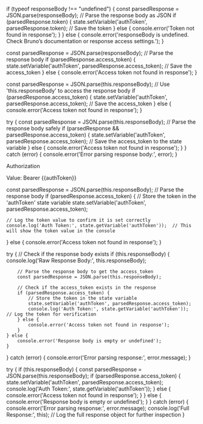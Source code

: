 if (typeof responseBody !== "undefined") {
    const parsedResponse = JSON.parse(responseBody); // Parse the response body as JSON
    if (parsedResponse.token) {
        state.setVariable('authToken', parsedResponse.token); // Save the token
    } else {
        console.error('Token not found in response');
    }
} else {
    console.error('responseBody is undefined. Check Bruno’s documentation or response access settings.');
}


const parsedResponse = JSON.parse(responseBody); // Parse the response body
if (parsedResponse.access_token) {
    state.setVariable('authToken', parsedResponse.access_token); // Save the access_token
} else {
    console.error('Access token not found in response');
}


const parsedResponse = JSON.parse(this.responseBody); // Use 'this.responseBody' to access the response body
if (parsedResponse.access_token) {
    state.setVariable('authToken', parsedResponse.access_token); // Save the access_token
} else {
    console.error('Access token not found in response');
}


try {
    const parsedResponse = JSON.parse(this.responseBody); // Parse the response body safely
    if (parsedResponse && parsedResponse.access_token) {
        state.setVariable('authToken', parsedResponse.access_token); // Save the access_token to the state variable
    } else {
        console.error('Access token not found in response');
    }
} catch (error) {
    console.error('Error parsing response body:', error);
}

Authorization

Value: Bearer {{authToken}}


const parsedResponse = JSON.parse(this.responseBody); // Parse the response body
if (parsedResponse.access_token) {
    // Store the token in the 'authToken' state variable
    state.setVariable('authToken', parsedResponse.access_token);
    
    // Log the token value to confirm it is set correctly
    console.log('Auth Token:', state.getVariable('authToken'));  // This will show the token value in the console
} else {
    console.error('Access token not found in response');
}


try {
    // Check if the response body exists
    if (this.responseBody) {
        console.log('Raw Response Body:', this.responseBody);

        // Parse the response body to get the access_token
        const parsedResponse = JSON.parse(this.responseBody);
        
        // Check if the access_token exists in the response
        if (parsedResponse.access_token) {
            // Store the token in the state variable
            state.setVariable('authToken', parsedResponse.access_token);
            console.log('Auth Token:', state.getVariable('authToken'));  // Log the token for verification
        } else {
            console.error('Access token not found in response');
        }
    } else {
        console.error('Response body is empty or undefined');
    }
} catch (error) {
    console.error('Error parsing response:', error.message);
}



try {
    if (this.responseBody) {
        const parsedResponse = JSON.parse(this.responseBody);
        if (parsedResponse.access_token) {
            state.setVariable('authToken', parsedResponse.access_token);
            console.log('Auth Token:', state.getVariable('authToken'));
        } else {
            console.error('Access token not found in response');
        }
    } else {
        console.error('Response body is empty or undefined');
    }
} catch (error) {
    console.error('Error parsing response:', error.message);
    console.log('Full Response:', this);  // Log the full response object for further inspection
}
